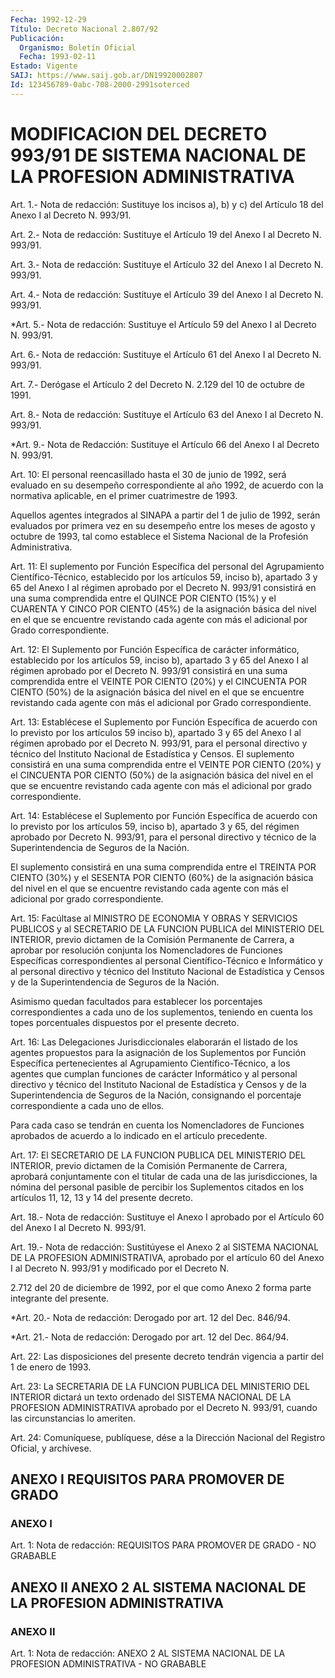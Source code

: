 ```yaml
---
Fecha: 1992-12-29
Título: Decreto Nacional 2.807/92
Publicación:
  Organismo: Boletín Oficial
  Fecha: 1993-02-11
Estado: Vigente
SAIJ: https://www.saij.gob.ar/DN19920002807
Id: 123456789-0abc-708-2000-2991soterced
---
```

# MODIFICACION DEL DECRETO 993/91 DE SISTEMA NACIONAL DE LA PROFESION ADMINISTRATIVA

<a id="1"></a>
Art. 1.- Nota de redacción: Sustituye los incisos a), b) y c) del Artículo 18 del Anexo I al Decreto N. 993/91.

<a id="2"></a>
Art. 2.- Nota de redacción: Sustituye el Artículo 19 del Anexo I al Decreto N. 993/91.

<a id="3"></a>
Art. 3.- Nota de redacción: Sustituye el Artículo 32 del Anexo I al Decreto N. 993/91.

<a id="4"></a>
Art. 4.- Nota de redacción: Sustituye el Artículo 39 del Anexo I al Decreto N. 993/91.

<a id="5"></a>
*Art. 5.- Nota de redacción: Sustituye el Artículo 59 del Anexo I al Decreto N. 993/91.

<a id="6"></a>
Art. 6.- Nota de redacción: Sustituye el Artículo 61 del Anexo I al Decreto N. 993/91.

<a id="7"></a>
Art. 7.- Derógase el Artículo 2 del Decreto N. 2.129 del 10 de octubre de 1991.

<a id="8"></a>
Art. 8.- Nota de redacción: Sustituye el Artículo 63 del Anexo I al Decreto N. 993/91.

<a id="9"></a>
*Art. 9.- Nota de Redacción: Sustituye el Artículo 66 del Anexo I al Decreto N. 993/91.

<a id="10"></a>
Art.  10:  El  personal  reencasillado hasta el 30 de junio de 1992, será evaluado en su desempeño  correspondiente  al  año 1992, de  acuerdo  con  la normativa aplicable, en el primer cuatrimestre de 1993.

Aquellos agentes integrados  al  SINAPA a partir del 1 de julio de 1992, serán evaluados por primera vez  en  su  desempeño  entre los meses  de  agosto  y octubre de 1993, tal como establece el Sistema Nacional de la Profesión Administrativa.

<a id="11"></a>
Art. 11: El suplemento por Función Específica del personal del Agrupamiento  Científico-Técnico, establecido por los artículos 59, inciso b), apartado  3  y 65 del Anexo I al régimen aprobado por el Decreto  N. 993/91 consistirá  en una  suma  comprendida  entre  el QUINCE POR  CIENTO  (15%) y el CUARENTA  Y CINCO  POR  CIENTO (45%) de  la  asignación  básica  del   nivel  en  el  que  se  encuentre revistando cada agente con más el adicional por Grado correspondiente.

<a id="12"></a>
Art.  12:  El  Suplemento  por  Función Específica de carácter informático, establecido por los artículos  59, inciso b), apartado 3  y  65  del Anexo I al régimen aprobado por el Decreto  N. 993/91 consistirá en una suma comprendida entre el VEINTE POR CIENTO (20%) y el CINCUENTA  POR  CIENTO  (50%)  de  la asignación básica del nivel en el que se encuentre revistando  cada  agente  con  más  el adicional por Grado correspondiente.

<a id="13"></a>
Art.  13:  Establécese el Suplemento por Función Específica de acuerdo con lo previsto  por los artículos 59 inciso b), apartado 3 y 65 del Anexo I al régimen aprobado por el Decreto N. 993/91, para el  personal  directivo  y  técnico    del  Instituto  Nacional  de Estadística  y  Censos.  El  suplemento  consistirá   en  una  suma comprendida   entre  el VEINTE POR CIENTO (20%) y el CINCUENTA  POR CIENTO (50%)  de la asignación  básica  del  nivel  en  el  que  se encuentre  revistando  cada  agente  con más el adicional por grado correspondiente.

<a id="14"></a>
Art.  14:  Establécese el Suplemento por Función Específica de acuerdo con lo previsto  por  los artículos 59, inciso b), apartado 3  y  65,  del  régimen  aprobado por Decreto  N. 993/91,  para  el personal directivo y técnico  de  la Superintendencia de Seguros de la Nación.

El suplemento consistirá en una suma  comprendida entre el TREINTA POR CIENTO (30%)  y el SESENTA POR CIENTO   (60%) de  la asignación básica del nivel en el que se encuentre revistando  cada agente con más el adicional por grado correspondiente.

<a id="15"></a>
Art. 15: Facúltase al MINISTRO DE ECONOMIA Y OBRAS Y SERVICIOS PUBLICOS  y  al SECRETARIO DE LA FUNCION PUBLICA del MINISTERIO DEL INTERIOR, previo  dictamen  de la Comisión Permanente de Carrera, a aprobar  por resolución conjunta  los  Nomencladores  de  Funciones Específicas   correspondientes  al  personal  Científico-Técnico  e Informático  y  al  personal  directivo  y  técnico  del  Instituto Nacional de Estadística  y  Censos  y  de  la  Superintendencia  de Seguros de la Nación.

Asimismo    quedan  facultados  para  establecer  los  porcentajes correspondientes  a cada uno de los suplementos, teniendo en cuenta los  topes  porcentuales    dispuestos  por  el  presente  decreto.

<a id="16"></a>
Art.  16:  Las  Delegaciones  Jurisdiccionales  elaborarán  el listado  de  los  agentes  propuestos  para  la  asignación  de los Suplementos  por  Función Específica pertenecientes al Agrupamiento Científico-Técnico,    a  los  agentes  que  cumplan  funciones  de carácter  Informático  y  al   personal  directivo  y  técnico  del Instituto Nacional de Estadística y Censos y de la Superintendencia  de  Seguros  de    la    Nación,  consignando  el porcentaje correspondiente a cada uno de ellos.

Para  cada  caso  se  tendrán  en  cuenta  los  Nomencladores   de Funciones  aprobados  de  acuerdo  a  lo  indicado  en  el artículo precedente.

<a id="17"></a>
Art. 17: El SECRETARIO DE LA FUNCION PUBLICA DEL MINISTERIO DEL INTERIOR,  previo  dictamen  de  la Comisión Permanente de Carrera, aprobará  conjuntamente  con  el  titular    de  cada  una  de  las jurisdicciones,  la  nómina del personal pasible  de  percibir  los Suplementos citados en  los  artículos 11, 12, 13 y 14 del presente decreto.

<a id="18"></a>
Art. 18.- Nota de redacción: Sustituye el Anexo I aprobado por el Artículo 60 del Anexo I al Decreto N. 993/91.

<a id="19"></a>
Art. 19.- Nota de redacción: Sustitúyese el Anexo 2 al SISTEMA NACIONAL  DE  LA PROFESION ADMINISTRATIVA, aprobado por el artículo 60 del Anexo I al Decreto N. 993/91 y modificado por el Decreto N.

2.712 del 20 de diciembre de 1992, por el que  como  Anexo  2 forma parte integrante del presente.

<a id="20"></a>
*Art. 20.- Nota de redacción: Derogado por art. 12 del Dec. 846/94.

<a id="21"></a>
*Art. 21.- Nota de redacción: Derogado por art. 12 del Dec. 864/94.

<a id="22"></a>
Art.  22:  Las  disposiciones  del  presente  decreto tendrán vigencia a partir del 1 de enero de 1993.

<a id="23"></a>
Art. 23: La SECRETARIA DE LA FUNCION PUBLICA DEL MINISTERIO DEL INTERIOR  dictará  un  texto  ordenado  del  SISTEMA NACIONAL DE LA PROFESION ADMINISTRATIVA aprobado por el Decreto N. 993/91,  cuando las circunstancias lo ameriten.

<a id="24"></a>
Art. 24: Comuníquese, publíquese, dése a la Dirección Nacional del Registro Oficial, y archívese.

## ANEXO I REQUISITOS PARA PROMOVER DE GRADO

### ANEXO I

<a id="1"></a>
Art. 1: Nota de redacción: REQUISITOS PARA PROMOVER DE GRADO - NO GRABABLE

## ANEXO II ANEXO 2 AL SISTEMA NACIONAL DE LA PROFESION ADMINISTRATIVA

### ANEXO II

<a id="1"></a>
Art.  1: Nota de redacción: ANEXO 2 AL SISTEMA NACIONAL DE LA PROFESION ADMINISTRATIVA - NO GRABABLE